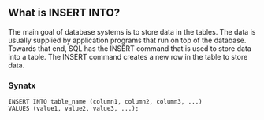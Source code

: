 ## What is INSERT INTO?
The main goal of database systems is to store data in the tables. The data is usually supplied by application programs that run on top of the database. Towards that end, SQL has the INSERT command that is used to store data into a table.
The INSERT command creates a new row in the table to store data.

### Synatx
```
INSERT INTO table_name (column1, column2, column3, ...)
VALUES (value1, value2, value3, ...);
```



